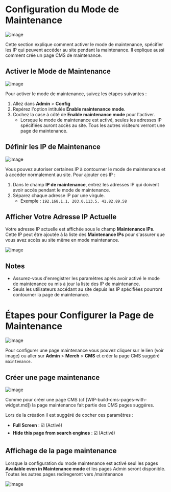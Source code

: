 # Configuration du Mode de Maintenance

![image](https://github.com/user-attachments/assets/203847fe-887b-4d0f-86d6-00a490770a7d)

Cette section explique comment activer le mode de maintenance, spécifier les IP qui peuvent accéder au site pendant la maintenance.
Il explique aussi comment crée un page CMS de maintenance.

## Activer le Mode de Maintenance

![image](https://github.com/user-attachments/assets/348ce057-6cb1-4b36-b937-f62947f5152e)

Pour activer le mode de maintenance, suivez les étapes suivantes :

1. Allez dans **Admin** > **Config**
2. Repérez l'option intitulée **Enable maintenance mode**.
3. Cochez la case à côté de **Enable maintenance mode** pour l'activer.
   - Lorsque le mode de maintenance est activé, seules les adresses IP spécifiées auront accès au site. Tous les autres visiteurs verront une page de maintenance.

## Définir les IP de Maintenance

![image](https://github.com/user-attachments/assets/449637f8-31e6-4ab5-9c28-9fba5d7ae3fd)

Vous pouvez autoriser certaines IP à contourner le mode de maintenance et à accéder normalement au site. Pour ajouter ces IP :

1. Dans le champ **IP de maintenance**, entrez les adresses IP qui doivent avoir accès pendant le mode de maintenance.
2. Séparez chaque adresse IP par une virgule.
   - Exemple : `192.168.1.1, 203.0.113.5, 41.82.89.58`

## Afficher Votre Adresse IP Actuelle

Votre adresse IP actuelle est affichée sous le champ **Maintenance IPs**. Cette IP peut être ajoutée à la liste des **Maintenance IPs** pour s'assurer que vous avez accès au site même en mode maintenance.

![image](https://github.com/user-attachments/assets/449637f8-31e6-4ab5-9c28-9fba5d7ae3fd)

## Notes

- Assurez-vous d'enregistrer les paramètres après avoir activé le mode de maintenance ou mis à jour la liste des IP de maintenance.
- Seuls les utilisateurs accédant au site depuis les IP spécifiées pourront contourner la page de maintenance.

# Étapes pour Configurer la Page de Maintenance

![image](https://github.com/user-attachments/assets/b3e7fd02-8728-4be4-bdf1-4980beccacf1)

Pour configurer une page maintenance vous pouvez cliquer sur le lien (voir image) ou aller sur **Admin** > **Merch** > **CMS** et créer la page CMS suggéré `maintenance`.

## Créer une page maintenance

![image](https://github.com/user-attachments/assets/4a8f0442-26fe-4736-a585-e46e4f6fb598)

Comme pour créer une page CMS (cf [WIP-build-cms-pages-with-widget.md]) la page maintenance fait partie des CMS pages suggéres.

Lors de la création il est suggéré de cocher ces paramêtres :

- **Full Screen** : ☑️ (Activé)
- **Hide this page from search engines** : ☑️ (Activé)

## Affichage de la page maintenance

Lorsque la configuration du mode maintenance est activé seul les pages **Available even in Maintenance mode** et les pages Admin seront disponible.
Toutes les autres pages rediregeront vers /maintenance

![image](https://github.com/user-attachments/assets/c1e02dac-91d2-4e80-848a-84f3ba455138)
